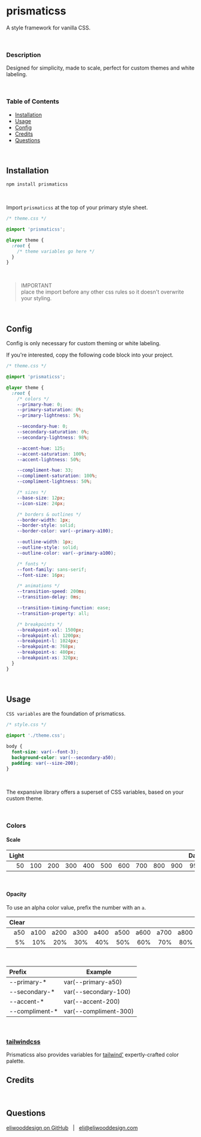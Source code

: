 # prismaticss

A style framework for vanilla CSS.

<br>

### Description

Designed for simplicity, made to scale, perfect for custom themes and white labeling.

<br>

### Table of Contents

- [Installation](#installation)
- [Usage](#usage)
- [Config](#config)
- [Credits](#credits)
- [Questions](#questions)

<br>

## Installation

```bash
npm install prismaticss
```

<br>

Import `prismaticss` at the top of your primary style sheet.

```css
/* theme.css */

@import 'prismaticss';

@layer theme {
  :root {
    /* theme variables go here */
  }
}
```

<br>

> IMPORTANT<br>
> place the import before any other css rules so it doesn't overwrite your styling.

<br>

## Config

Config is only necessary for custom theming or white labeling.

If you're interested, copy the following code block into your project.

```css
/* theme.css */

@import 'prismaticss';

@layer theme {
  :root {
    /* colors */
    --primary-hue: 0;
    --primary-saturation: 0%;
    --primary-lightness: 5%;

    --secondary-hue: 0;
    --secondary-saturation: 0%;
    --secondary-lightness: 98%;

    --accent-hue: 125;
    --accent-saturation: 100%;
    --accent-lightness: 50%;

    --compliment-hue: 33;
    --compliment-saturation: 100%;
    --compliment-lightness: 50%;

    /* sizes */
    --base-size: 12px;
    --icon-size: 24px;

    /* borders & outlines */
    --border-width: 1px;
    --border-style: solid;
    --border-color: var(--primary-a100);

    --outline-width: 1px;
    --outline-style: solid;
    --outline-color: var(--primary-a100);

    /* fonts */
    --font-family: sans-serif;
    --font-size: 16px;

    /* animations */
    --transition-speed: 200ms;
    --transition-delay: 0ms;

    --transition-timing-function: ease;
    --transition-property: all;

    /* breakpoints */
    --breakpoint-xxl: 1500px;
    --breakpoint-xl: 1200px;
    --breakpoint-l: 1024px;
    --breakpoint-m: 768px;
    --breakpoint-s: 480px;
    --breakpoint-xs: 320px;
  }
}
```

<br>

## Usage

`CSS variables` are the foundation of prismaticss.

```css
/* style.css */

@import './theme.css';

body {
  font-size: var(--font-3);
  background-color: var(--secondary-a50);
  padding: var(--size-200);
}
```

<br>

The expansive library offers a superset of CSS variables, based on your custom theme.

<br>

### Colors

#### Scale

| Light |     |     |     |     |     |     |     |     |     | Dark |
| ----: | :-: | :-: | :-: | :-: | :-: | :-: | :-: | :-: | :-: | :--: |
|    50 | 100 | 200 | 300 | 400 | 500 | 600 | 700 | 800 | 900 | 950  |

<br>

#### Opacity

To use an alpha color value, prefix the number with an `a`.

| Clear |      |      |      |      |      |      |      |      |      | Solid |
| ----: | ---: | ---: | ---: | ---: | ---: | ---: | ---: | ---: | ---: | ----: |
|   a50 | a100 | a200 | a300 | a400 | a500 | a600 | a700 | a800 | a900 |  a950 |
|    5% |  10% |  20% |  30% |  40% |  50% |  60% |  70% |  80% |  90% |   95% |

<br>

| Prefix          | Example               |
| :-------------- | --------------------- |
| --primary-\*    | var(--primary-a50)    |
| --secondary-\*  | var(--secondary-100)  |
| --accent-\*     | var(--accent-200)     |
| --compliment-\* | var(--compliment-300) |

<br>

### [tailwindcss](https://tailwindcss.com/docs/customizing-colors)

Prismaticss also provides variables for [tailwind'](https://tailwindcss.com/docs/customizing-colors) expertly-crafted color palette.

## Credits

<br>

## Questions

[eliwooddesign on GitHub](https://github.com/eliwooddesign) &nbsp; | &nbsp; [eli@eliwooddesign.com](mailto:eli@eliwooddesign.com)
